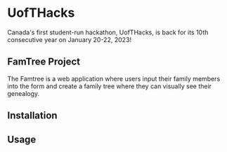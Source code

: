 # UofTHacks
Canada's first student-run hackathon, UofTHacks, is back for its 10th 
consecutive year on January 20-22, 2023!

## FamTree Project
The Famtree is a web application where users input their family members into 
the form and create a family tree where they can visually see their genealogy.

## Installation



## Usage







